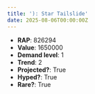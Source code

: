 ```yaml
---
title: '): Star Tailslide'
date: 2025-08-06T00:00:00Z
---
```

- **RAP**: 826294
- **Value**: 1650000
- **Demand level**: 1
- **Trend**: 2
- **Projected?**: True
- **Hyped?**: True
- **Rare?**: True
